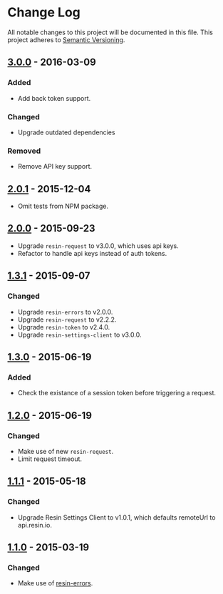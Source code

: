 # Change Log

All notable changes to this project will be documented in this file.
This project adheres to [Semantic Versioning](http://semver.org/).

## [3.0.0] - 2016-03-09

### Added

- Add back token support.

### Changed

- Upgrade outdated dependencies

### Removed

- Remove API key support.

## [2.0.1] - 2015-12-04

- Omit tests from NPM package.

## [2.0.0] - 2015-09-23

- Upgrade `resin-request` to v3.0.0, which uses api keys.
- Refactor to handle api keys instead of auth tokens.

## [1.3.1] - 2015-09-07

### Changed

- Upgrade `resin-errors` to v2.0.0.
- Upgrade `resin-request` to v2.2.2.
- Upgrade `resin-token` to v2.4.0.
- Upgrade `resin-settings-client` to v3.0.0.

## [1.3.0] - 2015-06-19

### Added

- Check the existance of a session token before triggering a request.

## [1.2.0] - 2015-06-19

### Changed

- Make use of new `resin-request`.
- Limit request timeout.

## [1.1.1] - 2015-05-18

### Changed

- Upgrade Resin Settings Client to v1.0.1, which defaults remoteUrl to api.resin.io.

## [1.1.0] - 2015-03-19

### Changed

- Make use of [resin-errors](https://github.com/resin-io/resin-errors).

[3.0.0]: https://github.com/resin-io/resin-pine/compare/v2.0.1...v3.0.0
[2.0.1]: https://github.com/resin-io/resin-pine/compare/v2.0.0...v2.0.1
[2.0.0]: https://github.com/resin-io/resin-pine/compare/v1.3.1...v2.0.0
[1.3.1]: https://github.com/resin-io/resin-pine/compare/v1.3.0...v1.3.1
[1.3.0]: https://github.com/resin-io/resin-pine/compare/v1.2.0...v1.3.0
[1.2.0]: https://github.com/resin-io/resin-pine/compare/v1.1.1...v1.2.0
[1.1.1]: https://github.com/resin-io/resin-pine/compare/v1.1.0...v1.1.1
[1.1.0]: https://github.com/resin-io/resin-pine/compare/v1.0.0...v1.1.0
